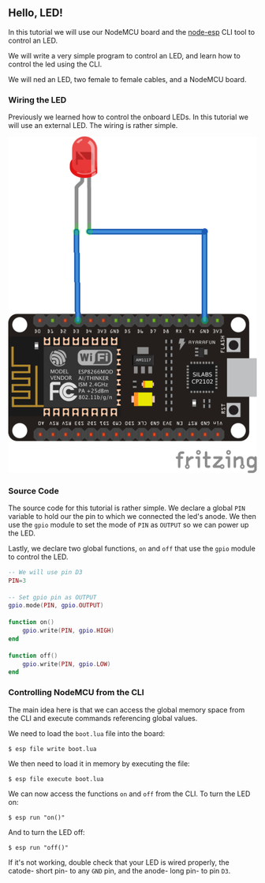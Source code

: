 ## Hello, LED!

In this tutorial we will use our NodeMCU board and the [node-esp] CLI tool to control an LED.

We will write a very simple program to control an LED, and learn how to control the led using the CLI.

We will ned an LED, two female to female cables, and a NodeMCU board.

### Wiring the LED
Previously we learned how to control the onboard LEDs. In this tutorial we will use an external LED. The wiring is rather simple.

![led-wiring](https://raw.githubusercontent.com/goliatone/wee-things-workshop/master/images/nodemcu-led-wiring-001.png)

### Source Code
The source code for this tutorial is rather simple. We declare a global `PIN` variable to hold our the pin to which we connected the led's anode. We then use the `gpio` module to set the mode of `PIN` as `OUTPUT` so we can power up the LED.

Lastly, we declare two global functions, `on` and `off` that use the `gpio` module to control the LED.

```lua
-- We will use pin D3
PIN=3

-- Set gpio pin as OUTPUT
gpio.mode(PIN, gpio.OUTPUT)

function on()
    gpio.write(PIN, gpio.HIGH)
end

function off()
    gpio.write(PIN, gpio.LOW)
end
```

### Controlling NodeMCU from the CLI
The main idea here is that we can access the global memory space from the CLI and execute commands referencing global values.

We need to load the `boot.lua` file into the board:

```
$ esp file write boot.lua
```

We then need to load it in memory by executing the file:

```
$ esp file execute boot.lua
```

We can now access the functions `on` and `off` from the CLI. To turn the LED on:

```
$ esp run "on()"
```
And to turn the LED off:

```
$ esp run "off()"
```

If it's not working, double check that your LED is wired properly, the catode- short pin- to any `GND` pin, and the anode- long pin- to pin `D3`.

[node-esp]:https://github.com/goliatone/node-esp
